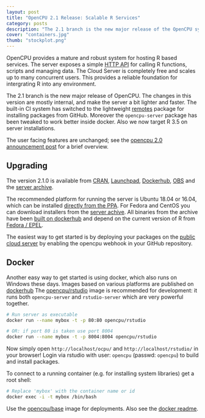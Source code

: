 ```yaml
---
layout: post
title: "OpenCPU 2.1 Release: Scalable R Services"
category: posts
description: "The 2.1 branch is the new major release of the OpenCPU system. The changes in this version are mostly internal. The built-in CI system has switched to the new `remotes` package for installing packages from GitHub. The `opencpu-server` package has been tweaked to work better inside docker, and we now target R 3.5 on all platforms."
cover: "containers.jpg"
thumb: "stockplot.png"
---
```


OpenCPU provides a mature and robust system for hosting R based services. The server exposes a simple [HTTP API](https://www.opencpu.org/api.html) for calling R functions, scripts and managing data. The Cloud Server is completely free and scales up to many concurrent users. This provides a reliable foundation for intergrating R into any environment. 

The 2.1 branch is the new major release of OpenCPU. The changes in this version are mostly internal, and make the server a bit lighter and faster. The built-in CI system has switched to the lightweight [remotes](https://cloud.r-project.org/web/packages/remotes/index.html) package for installing packages from GitHub. Moreover the `opencpu-server` package has been tweaked to work better inside docker. Also we now target R 3.5 on server installations.

The user facing features are unchanged; see the [opencpu 2.0 announcement post](https://www.opencpu.org/posts/opencpu-2-0/) for a brief overview.

## Upgrading

The version 2.1.0 is available from [CRAN](https://cran.r-project.org/package=opencpu), [Launchpad](https://www.opencpu.org/download.html), [Dockerhub](https://hub.docker.com/u/opencpu), [OBS](https://software.opensuse.org/download.html?project=home:jeroenooms:opencpu-2.1&package=opencpu) and the [server archive](https://archive.opencpu.org/).

The recommended platform for running the server is Ubuntu 18.04 or 16.04, which can be installed [directly from the PPA](https://www.opencpu.org/download.html). For Fedora and CentOS you can download installers from the [server achive](https://archive.opencpu.org/centos-6/). All binaries from the archive have been [built on dockerhub](https://www.opencpu.org/posts/opencpu-with-docker/) and depend on the current version of R from [Fedora / EPEL](https://apps.fedoraproject.org/packages/R-devel).

The easiest way to get started is by deploying your packages on the [public cloud server](https://www.opencpu.org/cloud.html) by enabling the opencpu webhook in your GitHub repository.

## Docker 

Another easy way to get started is using docker, which also runs on Windows these days. Images based on various platforms are published on [dockerhub](https://hub.docker.com/u/opencpu) The [opencpu/rstudio](https://hub.docker.com/r/opencpu/rstudio) image is recommended for development: it runs both `opencpu-server` and `rstudio-server` which are very powerful together.

```sh
# Run server as executable
docker run --name mybox -t -p 80:80 opencpu/rstudio

# OR: if port 80 is taken use port 8004
docker run --name mybox -t -p 8004:8004 opencpu/rstudio
```

Now simply open `http://localhost/ocpu/` and `http://localhost/rstudio/` in your browser! Login via rstudio with user: `opencpu` (passwd: `opencpu`) to build and install packages.

To connect to a running container (e.g. for installing system libraries) get a root shell:

```sh
# Replace 'mybox' with the container name or id
docker exec -i -t mybox /bin/bash
```

Use the [opencpu/base](https://hub.docker.com/r/opencpu/base) image for deployments. Also see the [docker readme](https://github.com/jeroen/opencpu-server/tree/master/docker#readme).